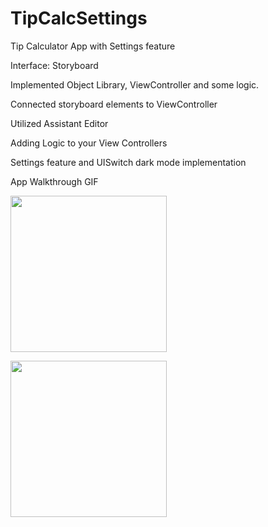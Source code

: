 # TipCalcSettings

Tip Calculator App with Settings feature

Interface: Storyboard

Implemented Object Library, ViewController and some logic. 

Connected storyboard elements to ViewController

Utilized Assistant Editor

Adding Logic to your View Controllers

Settings feature and UISwitch dark mode implementation


App Walkthrough GIF

<img src="http://g.recordit.co/fwg6KKVkAF.gif" width=250><br>

<img src="http://g.recordit.co/LceZZsju8q.gif" width=250><br>
